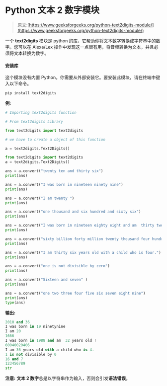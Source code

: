 # Python 文本 2 数字模块

> 原文:[https://www.geeksforgeeks.org/python-text2digits-module/](https://www.geeksforgeeks.org/python-text2digits-module/)

一个 **text2digits** 模块是 python 的库，它帮助你将文本数字转换成字符串中的数字。您可以在 Alexa/Lex 操作中发现这一点很有用，将音频转换为文本，并且必须将文本转换为数字。

#### 安装库

这个模块没有内置 Python。你需要从外部安装它。要安装此模块，请在终端中键入以下命令。

```py
pip install text2digits
```

**例:**

```py
# Importing text2digits function  

# From text2digits Library  

from text2digits import text2digits

# we have to create a object of this function

a = text2digits.Text2Digits()

from text2digits import text2digits
a = text2digits.Text2Digits()

ans = a.convert("twenty ten and thirty six")
print(ans)

ans = a.convert("I was born in nineteen ninety nine")
print(ans)

ans = a.convert("I am twenty ")
print(ans)

ans = a.convert("one thousand and six hundred and sixty six")
print(ans)

ans = a.convert("I was born in nineteen eighty eight and am  thirty two years old !")
print(ans)

ans = a.convert("sixty billion forty million twenty thousand four hundred six")
print(ans)

ans = a.convert("I am thirty six years old with a child who is four.")
print(ans)

ans = a.convert("one is not divisible by zero")
print(ans)

ans = a.convert("Sixteen and seven" )
print(ans)

ans = a.convert("one two three four five six seven eight nine")
print(ans)
type(ans)
```

**输出:**

```py
2010 and 36
I was born in 19 ninetynine
I am 20 
1666
I was born in 1988 and am  32 years old !
60040020406
I am 36 years old with a child who is 4.
1 is not divisible by 0
16 and 7
123456789
str
```

**注意:** **文本 2 数字**总是以字符串作为输入，否则会引发**语法错误**。